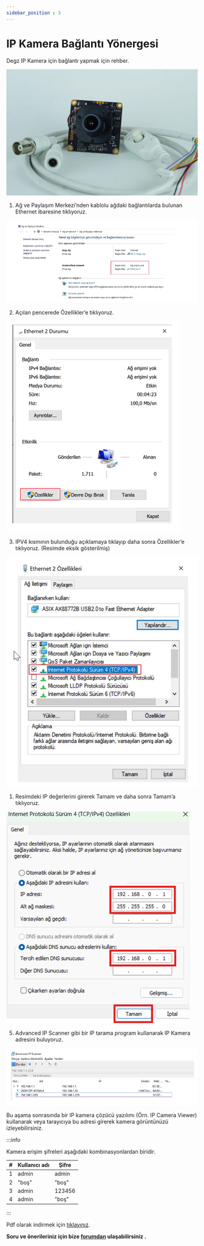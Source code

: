 ```yaml
---
sidebar_position : 3
---
```


# IP Kamera Bağlantı Yönergesi

Degz IP Kamera için bağlantı yapmak için rehber.

![5MP IP KAMERA](./image/IP-KAMERA-e1651089737322.jpg)

1. Ağ ve Paylaşım Merkezi’nden kablolu ağdaki bağlantılarda bulunan Ethernet ibaresine tıklıyoruz.

![5MP IP KAMERA](./image/chrome_ctPd69iQcv.png)

2. Açılan pencerede Özellikler’e tıklıyoruz.

![5MP IP KAMERA](./image/chrome_hfeiZ6S0OG.png)

3. IPV4 kısmının bulunduğu açıklamaya tıklayıp daha sonra Özellikler’e tıklıyoruz. (Resimde eksik gösterilmiş)

![5MP IP KAMERA](./image/chrome_2vX4RoG13p.png)

1. Resimdeki IP değerlerini girerek Tamam ve daha sonra Tamam’a tıklıyoruz.

![5MP IP KAMERA](./image/ipcam.png)

5. Advanced IP Scanner gibi bir IP tarama program kullanarak IP Kamera adresini buluyoruz.

![5MP IP KAMERA](./image/chrome_Z8RzVybFf4.png)

Bu aşama sonrasında bir IP kamera çözücü yazılımı (Örn. IP Camera Viewer) kullanarak veya tarayıcıya bu adresi girerek kamera görüntünüzü izleyebilirsiniz.

:::info

Kamera erişim şifreleri aşağıdaki kombinasyonlardan biridir.

| # | Kullanıcı adı | Şifre  |
|---|---------------|--------|
| 1 | admin         | admin  |
| 2 | "boş"         | "boş"  |
| 3 | admin         | 123456 |
| 4 | admin         | "boş"  |

:::

Pdf olarak indirmek için [tıklayınız](https://degzrobotics.com/wp-content/uploads/2022/04/IP-Kamera.pdf).


**Soru ve önerileriniz için bize [forumdan](https://forum.degzrobotics.com/)    ulaşabilirsiniz .**
